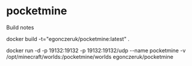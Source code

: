 # pocketmine

Build notes

docker build  -t="egonczeruk/pocketmine:latest" .

docker run -d -p 19132:19132 -p 19132:19132/udp --name pocketmine -v /opt/minecraft/worlds:/pocketmine/worlds egonczeruk/pocketmine


